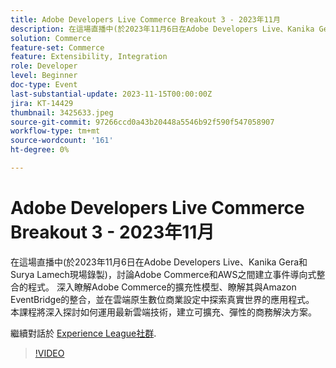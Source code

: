 ```yaml
---
title: Adobe Developers Live Commerce Breakout 3 - 2023年11月
description: 在這場直播中(於2023年11月6日在Adobe Developers Live、Kanika Gera和Surya Lamech現場錄製)，討論Adobe Commerce和AWS之間建立事件導向式整合的程式。 深入瞭解Adobe Commerce的擴充性模型、瞭解其與Amazon EventBridge的整合，並在雲端原生數位商業設定中探索真實世界的應用程式。 本課程將深入探討如何運用最新雲端技術，建立可擴充、彈性的商務解決方案。
solution: Commerce
feature-set: Commerce
feature: Extensibility, Integration
role: Developer
level: Beginner
doc-type: Event
last-substantial-update: 2023-11-15T00:00:00Z
jira: KT-14429
thumbnail: 3425633.jpeg
source-git-commit: 97266ccd0a43b20448a5546b92f590f547058907
workflow-type: tm+mt
source-wordcount: '161'
ht-degree: 0%

---
```



# Adobe Developers Live Commerce Breakout 3 - 2023年11月

在這場直播中(於2023年11月6日在Adobe Developers Live、Kanika Gera和Surya Lamech現場錄製)，討論Adobe Commerce和AWS之間建立事件導向式整合的程式。 深入瞭解Adobe Commerce的擴充性模型、瞭解其與Amazon EventBridge的整合，並在雲端原生數位商業設定中探索真實世界的應用程式。 本課程將深入探討如何運用最新雲端技術，建立可擴充、彈性的商務解決方案。

繼續對話於 [Experience League社群](https://adobe.ly/3ts1NW5).

>[!VIDEO](https://video.tv.adobe.com/v/3425633/?learn=on)